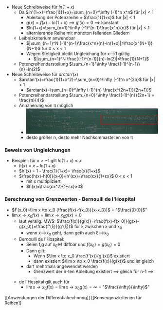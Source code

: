 + Neue Schreibweise für $ln(1+x)$
	+  Da $ln'(1+x)=\frac{1}{1+x}=\sum_{n=0}^\infty (-1)^n x^n$ für $|x|<1$
		+ Ableitung der Potenzreihe = $\frac{1}{1+x}$ für $|x|<1$
		+ $g(x)=f(x)-ln(1+x)$ ==> $g'(x)=0$ ==> konstant
		+ $ln(1+x)=\sum_{n=1}^\infty (-1)^{n-1}\frac{x^n}{n}$ für $|x|<1$
		+ alternierende Reihe mit monoton fallenden Gliedern
	+ Leibnizkriterium anwendbar
		+ $|\sum_{n=1}^N (-1)^{n-1}\frac{x^n}{n}-ln(1+x)|≤\frac{x^{N+1}}{N+1}$ für 0 < x < 1
		+ Wegen Stetigkeit bleibt Ungleichung für x-->1 gültig
			+ $|\sum_{n=1}^N \frac{(-1)^{n-1}}{n}-ln(2)|≤\frac{1}{N+1}$ 
	+ Potenzreihendarstellung $\sum_{n=1}^\infty \frac{(-1)^{n-1}}{n}=ln(2)$
+ Neue Schreibweise für $arctan'(x)$
	+ $arctan'(x)=\frac{1}{1+x^2}=\sum_{n=0}^\infty (-1)^n x^{2n}$ für |x| < 1
		+ $arctan(x)=\sum_{n=0}^\infty (-1)^{n} \frac{x^{2n+1}}{2n+1})$
	+  Potenzreihendarstellung  $\sum_{n=0}^\infty \frac{(-1)^{n}}{2n+1} = \frac{π}{4}$
	+  Annäherung von π möglich
		+  ![](Pasted%20image%2020211209133537.png)
		+  desto größer n, desto mehr Nachkommastellen von π

### Beweis von Ungleichungen
+ Beispiel: für $x > -1$ gilt $ln(1+x) ≤ x$
	+ $h(x) = x - ln(1+x)$
	+ $h'(x) = 1 - \frac{1}{1+x}= \frac{x}{1+x}$
	+ $\frac{h(x)-h(0)}{x-0}=h'(εx)=\frac{εx}{1+εx}$ 0 < ε < 1
		+ mit x multipliziert
		+ $h(x)=\frac{εx^2}{1+εx}≥0$

### Berechnung von Grenzwerten - Bernoulli de l'Hospital
+ $f'(x_0)=\lim x \to x_0 (\frac{f(x)-f(x_0)}{x-x_0})$ = "$\frac{0}{0}$"
+ $\lim x \to x_0 f(x)=\lim x \to x_0 g(x)=0$
	+ laut verallg. MWS: $\frac{f(x)}{g(x)}=\frac{f(x)-f(x_0)}{g(x)-g(x_0)}=\frac{f'(ξ)}{g'(ξ)}$ für ξ zwischen x und x<sub>0</sub>
		+ wenn x-->x<sub>0</sub> geht, dann geth auch ξ-->x<sub>0</sub>
	+  Bernoulli de l'Hospital:
		+ Seien f,g auf x<sub>0</sub>∈I  diffbar und $f(x_0)=g(x_0)=0$
		+ Dann gilt:
			+ Wenn $\lim x \to x_0 \frac{f'(x)}{g'(x)}$ existiert
			+ dann existiert  $\lim x \to x_0 \frac{f(x)}{g(x)}$ und ist gleich
		+ darf mehrmals angewendet werden
			+ Grenzwert der n-ten Ableitung existiert ==> gleich für n-1 ==> ...
	+  de l'Hospital gilt auch für
		+ $\lim x \to x_0 f(x)=\lim x \to x_0 g(x)=\infty$ = "$\frac{\infty}{\infty}$"


[[Anwendungen der  Differentialrechnung]] [[Konvergenzkriterien für Reihen]]